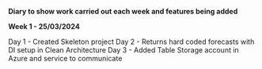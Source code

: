 **Diary to show work carried out each week and features being added**

**Week 1 - 25/03/2024**

Day 1 - Created Skeleton project
Day 2 - Returns hard coded forecasts with DI setup in Clean Architecture
Day 3 - Added Table Storage account in Azure and service to communicate
